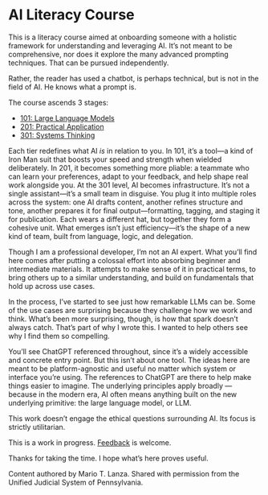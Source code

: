 # AI Literacy Course

This is a literacy course aimed at onboarding someone with a holistic framework for understanding and leveraging AI. It’s not meant to be comprehensive, nor does it explore the many advanced prompting techniques. That can be pursued independently.

Rather, the reader has used a chatbot, is perhaps technical, but is not in the field of AI. He knows what a prompt is.

The course ascends 3 stages:

* [101: Large Language Models](./101/)
* [201: Practical Application](./201/)
* [301: Systems Thinking](./301/)

Each tier redefines what AI *is* in relation to you. In 101, it’s a tool—a kind of Iron Man suit that boosts your speed and strength when wielded deliberately. In 201, it becomes something more pliable: a teammate who can learn your preferences, adapt to your feedback, and help shape real work alongside you. At the 301 level, AI becomes infrastructure. It’s not a single assistant—it’s a small team in disguise. You plug it into multiple roles across the system: one AI drafts content, another refines structure and tone, another prepares it for final output—formatting, tagging, and staging it for publication. Each wears a different hat, but together they form a cohesive unit. What emerges isn’t just efficiency—it’s the shape of a new kind of team, built from language, logic, and delegation.

Though I am a professional developer, I’m not an AI expert. What you’ll find here comes after putting a colossal effort into absorbing beginner and intermediate materials.  It attempts to make sense of it in practical terms, to bring others up to a similar understanding, and build on fundamentals that hold up across use cases.

In the process, I’ve started to see just how remarkable LLMs can be. Some of the use cases are surprising because they challenge how we work and think. What’s been more surprising, though, is how that spark doesn’t always catch. That’s part of why I wrote this. I wanted to help others see why I find them so compelling.

You’ll see ChatGPT referenced throughout, since it’s a widely accessible and concrete entry point. But this isn’t about one tool. The ideas here are meant to be platform-agnostic and useful no matter which system or interface you’re using. The references to ChatGPT are there to help make things easier to imagine. The underlying principles apply broadly — because in the modern era, AI often means anything built on the new underlying primitive: the large language model, or LLM.

This work doesn’t engage the ethical questions surrounding AI. Its focus is strictly utilitarian.

This is a work in progress. [Feedback](./FEEDBACK.md) is welcome.

Thanks for taking the time. I hope what’s here proves useful.

Content authored by Mario T. Lanza. Shared with permission from the Unified Judicial System of Pennsylvania.

